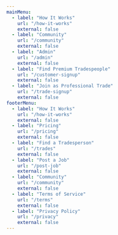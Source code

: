 ```yaml
---
mainMenu:
  - label: "How It Works"
    url: "/how-it-works"
    external: false
  - label: "Community"
    url: "/community"
    external: false
  - label: "Admin"
    url: "/admin"
    external: false
  - label: "Find Premium Tradespeople"
    url: "/customer-signup"
    external: false
  - label: "Join as Professional Trade"
    url: "/trade-signup"
    external: false
footerMenu:
  - label: "How It Works"
    url: "/how-it-works"
    external: false
  - label: "Pricing"
    url: "/pricing"
    external: false
  - label: "Find a Tradesperson"
    url: "/trades"
    external: false
  - label: "Post a Job"
    url: "/post-job"
    external: false
  - label: "Community"
    url: "/community"
    external: false
  - label: "Terms of Service"
    url: "/terms"
    external: false
  - label: "Privacy Policy"
    url: "/privacy"
    external: false
---
```

